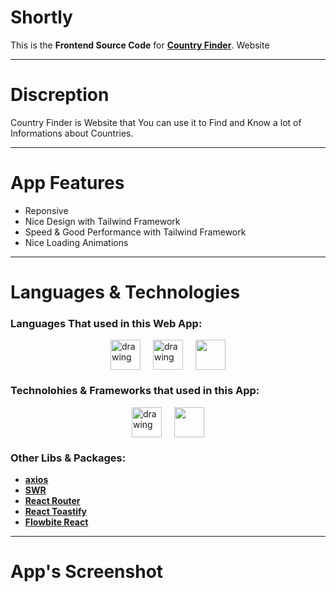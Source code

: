 # Shortly

This is the **Frontend Source Code** for [**Country Finder**](https://country-finder-five.vercel.app/). Website

---

# Discreption

Country Finder is Website that You can use it to Find and Know a lot of Informations about Countries.

---

# App Features

- Reponsive
- Nice Design with Tailwind Framework
- Speed & Good Performance with Tailwind Framework
- Nice Loading Animations

---

# Languages & Technologies

### Languages That used in this Web App:

<div style="display: flex; justify-content: center; align-items: center; gap: 20px;">
  <a href="https://developer.mozilla.org/en-US/docs/Web/HTML"><img src="https://img.icons8.com/color/48/000000/html-5--v1.png" alt="drawing" width="48" height="48"/></a>
  <a href="https://developer.mozilla.org/en-US/docs/Web/CSS?retiredLocale=ar"><img src="https://img.icons8.com/color/48/000000/css3.png" alt="drawing" width="48" height="48"/></a>
  <a href="https://www.javascript.com/"><img src="https://img.icons8.com/color/48/000000/javascript--v2.png" width="48" height="48"/></a>
</div>

### Technolohies & Frameworks that used in this App:

<div style="display: flex; justify-content: center; align-items: center; gap: 20px;">
  <a href="https://reactjs.org/"><img src="https://cdn-icons-png.flaticon.com/512/3334/3334886.png" alt="drawing" width="48" height="48"/></a>
  <a href="https://tailwindcss.com/"><img src="https://tailwindcss.com/_next/static/media/tailwindcss-mark.79614a5f61617ba49a0891494521226b.svg" width="48" height="48"/></a>
</div>

### Other Libs & Packages:

- [**axios**](https://axios-http.com/)
- [**SWR**](https://swr.vercel.app/)
- [**React Router**](https://reactrouter.com/)
- [**React Toastify**](https://fkhadra.github.io/react-toastify/introduction)
- [**Flowbite React**](https://flowbite-react.com/)

---

# App's Screenshot

<!-- ![SHortly Website Screenshot](https://github.com/ahmedmohmd/shortly/blob/main/app-screenshot.png?raw=true) -->
